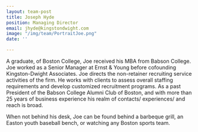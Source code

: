 ```yaml
---
layout: team-post
title: Joseph Hyde
position: Managing Director
email: jhyde@kingstondwight.com
image: "/img/team/PortraitJoe.png"
date: ''

---
```

A graduate, of Boston College, Joe received his MBA from Babson College. Joe worked as a Senior Manager at Ernst & Young before cofounding Kingston-Dwight Associates.  Joe directs the non-retainer recruiting service activities of the firm.  He works with clients to assess overall staffing requirements and develop customized recruitment programs.  As a past President of the Babson College Alumni Club of Boston, and with more than 25 years of business experience his realm of contacts/ experiences/ and reach is broad.

When not behind his desk, Joe can be found behind a barbeque grill, an Easton youth baseball bench, or watching any Boston sports team.